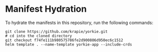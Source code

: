 # Manifest Hydration

To hydrate the manifests in this repository, run the following commands:

```shell
git clone https://github.com/krapie/yorkie.git
# cd into the cloned directory
git checkout f74fe111b980575786fe2d900806d950ec6c1512
helm template . --name-template yorkie-app --include-crds
```

